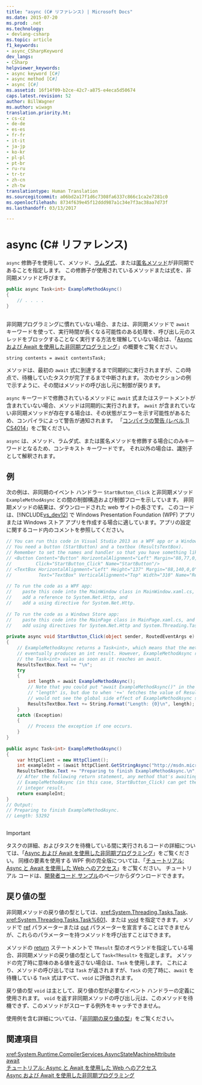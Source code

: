 ```yaml
---
title: "async (C# リファレンス) | Microsoft Docs"
ms.date: 2015-07-20
ms.prod: .net
ms.technology:
- devlang-csharp
ms.topic: article
f1_keywords:
- async_CSharpKeyword
dev_langs:
- CSharp
helpviewer_keywords:
- async keyword [C#]
- async method [C#]
- async [C#]
ms.assetid: 16f14f09-b2ce-42c7-a875-e4eca5d50674
caps.latest.revision: 52
author: BillWagner
ms.author: wiwagn
translation.priority.ht:
- cs-cz
- de-de
- es-es
- fr-fr
- it-it
- ja-jp
- ko-kr
- pl-pl
- pt-br
- ru-ru
- tr-tr
- zh-cn
- zh-tw
translationtype: Human Translation
ms.sourcegitcommit: a06bd2a17f1d6c7308fa6337c866c1ca2e7281c0
ms.openlocfilehash: 8734f639e45f12ddd987a1c34e7f3ac38aa7d73f
ms.lasthandoff: 03/13/2017

---
```

# <a name="async-c-reference"></a>async (C# リファレンス)
`async` 修飾子を使用して、メソッド、[ラムダ式](../../../csharp/programming-guide/statements-expressions-operators/lambda-expressions.md)、または[匿名メソッド](../../../csharp/programming-guide/statements-expressions-operators/anonymous-methods.md)が非同期であることを指定します。 この修飾子が使用されているメソッドまたは式を、非同期メソッドと呼びます。  
  
```csharp  
public async Task<int> ExampleMethodAsync()  
{  
    // . . . .  
}  
  
```  
  
 非同期プログラミングに慣れていない場合、または、非同期メソッドで `await` キーワードを使って、実行時間が長くなる可能性のある処理を、呼び出し元のスレッドをブロックすることなく実行する方法を理解していない場合は、「[Async および Await を使用した非同期プログラミング](../../../csharp/programming-guide/concepts/async/index.md)」の概要をご覧ください。  
  
```  
string contents = await contentsTask;  
```  
  
 メソッドは、最初の `await` 式に到達するまで同期的に実行されますが、この時点で、待機していたタスクが完了するまで中断されます。 次のセクションの例で示すように、その間はメソッドの呼び出し元に制御が戻ります。  
  
 `async` キーワードで修飾されているメソッドに `await` 式またはステートメントが含まれていない場合、メソッドは同期的に実行されます。 `await` が含まれていない非同期メソッドが存在する場合は、その状態がエラーを示す可能性があるため、コンパイラによって警告が通知されます。 「[コンパイラの警告 (レベル 1) CS4014](../../../csharp/language-reference/compiler-messages/cs4014.md)」をご覧ください。  
  
 `async` は、メソッド、ラムダ式、または匿名メソッドを修飾する場合にのみキーワードとなるため、コンテキスト キーワードです。 それ以外の場合は、識別子として解釈されます。  
  
## <a name="example"></a>例  
 次の例は、非同期のイベント ハンドラー `StartButton_Click` と非同期メソッド `ExampleMethodAsync` との間の制御構造および制御フローを示しています。 非同期メソッドの結果は、ダウンロードされた web サイトの長さです。 このコードは、[!INCLUDE[vs_dev12](../../../csharp/getting-started/includes/vs_dev12_md.md)] で Windows Presentation Foundation (WPF) アプリまたは Windows ストア アプリを作成する場合に適しています。アプリの設定に関するコード内のコメントを参照してください。  
  
```csharp  
// You can run this code in Visual Studio 2013 as a WPF app or a Windows Store app.  
// You need a button (StartButton) and a textbox (ResultsTextBox).  
// Remember to set the names and handler so that you have something like this:  
// <Button Content="Button" HorizontalAlignment="Left" Margin="88,77,0,0" VerticalAlignment="Top" Width="75"  
//         Click="StartButton_Click" Name="StartButton"/>  
// <TextBox HorizontalAlignment="Left" Height="137" Margin="88,140,0,0" TextWrapping="Wrap"   
//          Text="TextBox" VerticalAlignment="Top" Width="310" Name="ResultsTextBox"/>  
  
// To run the code as a WPF app:  
//    paste this code into the MainWindow class in MainWindow.xaml.cs,  
//    add a reference to System.Net.Http, and  
//    add a using directive for System.Net.Http.  
  
// To run the code as a Windows Store app:  
//    paste this code into the MainPage class in MainPage.xaml.cs, and  
//    add using directives for System.Net.Http and System.Threading.Tasks.  
  
private async void StartButton_Click(object sender, RoutedEventArgs e)  
{  
    // ExampleMethodAsync returns a Task<int>, which means that the method  
    // eventually produces an int result. However, ExampleMethodAsync returns  
    // the Task<int> value as soon as it reaches an await.  
    ResultsTextBox.Text += "\n";  
    try  
    {  
        int length = await ExampleMethodAsync();  
        // Note that you could put "await ExampleMethodAsync()" in the next line where  
        // "length" is, but due to when '+=' fetches the value of ResultsTextBox, you  
        // would not see the global side effect of ExampleMethodAsync setting the text.  
        ResultsTextBox.Text += String.Format("Length: {0}\n", length);  
    }  
    catch (Exception)  
    {  
        // Process the exception if one occurs.  
    }  
}  
  
public async Task<int> ExampleMethodAsync()  
{  
    var httpClient = new HttpClient();  
    int exampleInt = (await httpClient.GetStringAsync("http://msdn.microsoft.com")).Length;  
    ResultsTextBox.Text += "Preparing to finish ExampleMethodAsync.\n";  
    // After the following return statement, any method that's awaiting  
    // ExampleMethodAsync (in this case, StartButton_Click) can get the   
    // integer result.  
    return exampleInt;  
}  
// Output:  
// Preparing to finish ExampleMethodAsync.  
// Length: 53292  
  
```  
  
> [!IMPORTANT]
>  タスクの詳細、およびタスクを待機している間に実行されるコードの詳細については、「[Async および Await を使用した非同期プログラミング](../../../csharp/programming-guide/concepts/async/index.md)」をご覧ください。 同様の要素を使用する WPF 例の完全版については、「[チュートリアル: Async と Await を使用した Web へのアクセス](../../../csharp/programming-guide/concepts/async/walkthrough-accessing-the-web-by-using-async-and-await.md)」をご覧ください。 チュートリアル コードは、[開発者コード サンプル](http://go.microsoft.com/fwlink/?LinkId=255191)のページからダウンロードできます。  
  
## <a name="return-types"></a>戻り値の型  
 非同期メソッドの戻り値の型としては、<xref:System.Threading.Tasks.Task>、<xref:System.Threading.Tasks.Task%601>、または [void](../../../csharp/language-reference/keywords/void.md) を指定できます。 メソッドで [ref](../../../csharp/language-reference/keywords/ref.md) パラメーターまたは [out](../../../csharp/language-reference/keywords/out.md) パラメーターを宣言することはできませんが、これらのパラメーターを持つメソッドを呼び出すことはできます。  
  
 メソッドの [return](../../../csharp/language-reference/keywords/return.md) ステートメントで `TResult` 型のオペランドを指定している場合、非同期メソッドの戻り値の型として `Task<TResult>` を指定します。 メソッドの完了時に意味のある値を返さない場合は、`Task` を使用します。 これにより、メソッドの呼び出しでは `Task` が返されますが、`Task` の完了時に、`await` を待機している `Task` 式はすべて、`void` に評価されます。  
  
 戻り値の型 `void` は主として、戻り値の型が必要なイベント ハンドラーの定義に使用されます。 `void` を返す非同期メソッドの呼び出し元は、このメソッドを待機できず、このメソッドがスローする例外をキャッチできません。  
  
 使用例を含む詳細については、「[非同期の戻り値の型](../../../csharp/programming-guide/concepts/async/async-return-types.md)」をご覧ください。  
  
## <a name="see-also"></a>関連項目  
 <xref:System.Runtime.CompilerServices.AsyncStateMachineAttribute>   
 [await](../../../csharp/language-reference/keywords/await.md)   
 [チュートリアル: Async と Await を使用した Web へのアクセス](../../../csharp/programming-guide/concepts/async/walkthrough-accessing-the-web-by-using-async-and-await.md)   
 [Async および Await を使用した非同期プログラミング](../../../csharp/programming-guide/concepts/async/index.md)

